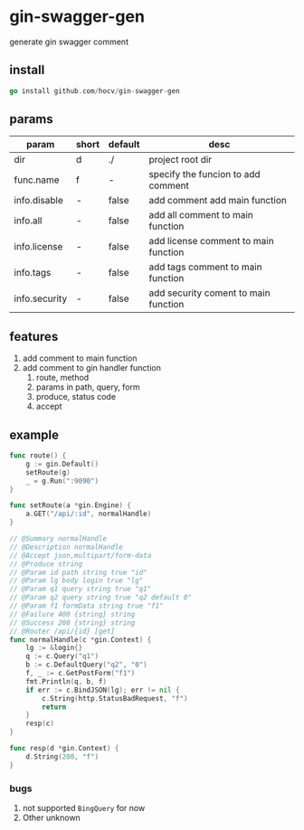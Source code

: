 # gin-swagger-gen

generate gin swagger comment

## install

```go
go install github.com/hocv/gin-swagger-gen
```

## params

| param         | short | default | desc                                 |
| ------------- | ----- | ------- | ------------------------------------ |
| dir           | d     | ./      | project root dir                     |
| func.name     | f     | -       | specify the funcion to add comment   |
| info.disable  | -     | false   | add comment add main function        |
| info.all      | -     | false   | add all comment to main function     |
| info.license  | -     | false   | add license comment to main function |
| info.tags     | -     | false   | add tags comment to main function    |
| info.security | -     | false   | add security coment to main function |

## features

1. add comment to main function
2. add comment to gin handler function
   1. route, method
   2. params in path, query, form
   3. produce, status code
   4. accept

## example

```go
func route() {
    g := gin.Default()
    setRoute(g)
    _ = g.Run(":9090")
}

func setRoute(a *gin.Engine) {
    a.GET("/api/:id", normalHandle)
}

// @Summary normalHandle
// @Description normalHandle
// @Accept json,multipart/form-data
// @Produce string
// @Param id path string true "id"
// @Param lg body login true "lg"
// @Param q1 query string true "q1"
// @Param q2 query string true "q2 default 0"
// @Param f1 formData string true "f1"
// @Failure 400 {string} string
// @Success 200 {string} string
// @Router /api/{id} [get]
func normalHandle(c *gin.Context) {
    lg := &login{}
    q := c.Query("q1")
    b := c.DefaultQuery("q2", "0")
    f, _ := c.GetPostForm("f1")
    fmt.Println(q, b, f)
    if err := c.BindJSON(lg); err != nil {
        c.String(http.StatusBadRequest, "f")
        return
    }
    resp(c)
}

func resp(d *gin.Context) {
    d.String(200, "f")
}
```

### bugs

1. not supported `BingQuery` for now
2. Other unknown
